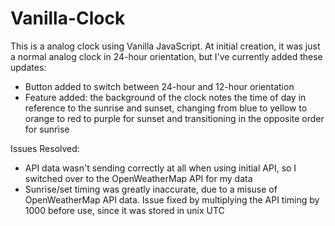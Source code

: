 # Vanilla-Clock

This is a analog clock using Vanilla JavaScript. At initial creation, it was just a normal analog clock in 24-hour orientation, but I've currently added these updates:
- Button added to switch between 24-hour and 12-hour orientation
- Feature added: the background of the clock notes the time of day in reference to the sunrise and sunset, changing from blue to yellow to orange to red to purple for sunset and transitioning in the opposite order for sunrise

Issues Resolved:
- API data wasn't sending correctly at all when using initial API, so I switched over to the OpenWeatherMap API for my data
- Sunrise/set timing was greatly inaccurate, due to a misuse of OpenWeatherMap API data. Issue fixed by multiplying the API timing by 1000 before use, since it was stored in unix UTC

